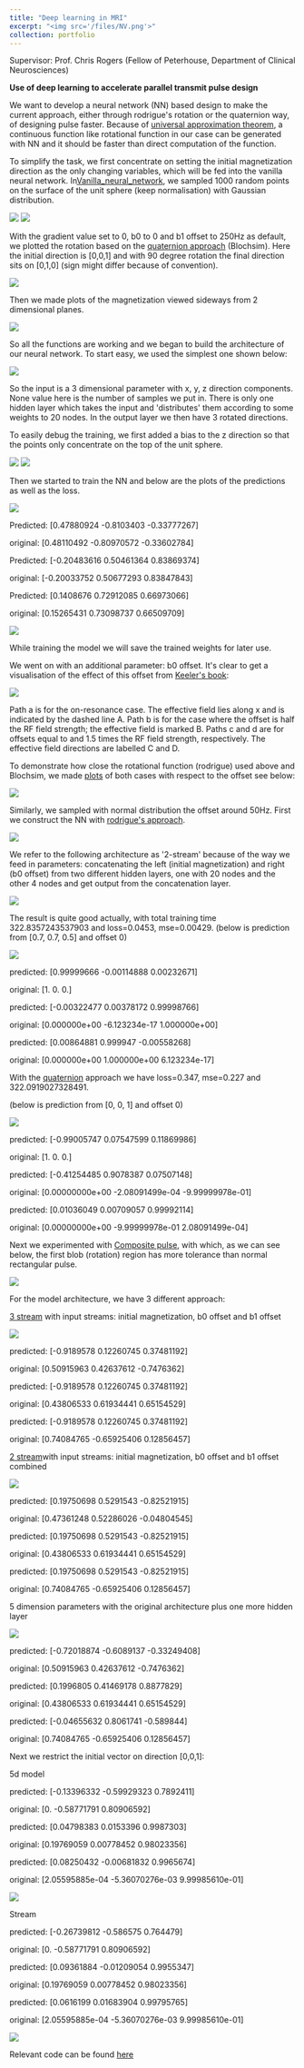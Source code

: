 ```yaml
---
title: "Deep learning in MRI"
excerpt: "<img src='/files/NV.png'>"
collection: portfolio
---
```


Supervisor: Prof. Chris Rogers (Fellow of Peterhouse,
Department of Clinical Neurosciences)

**Use of deep learning to accelerate parallel transmit pulse design**

We want to develop a neural network (NN) based design to make the current approach, either through rodrigue's rotation or the quaternion way, of designing pulse faster. Because of [universal approximation theorem](https://en.wikipedia.org/wiki/Universal_approximation_theorem), a continuous function like rotational function in our case can be generated with NN and it should be faster than direct computation of the function.

To simplify the task, we first concentrate on setting the initial magnetization direction as the only changing variables, which will be fed into the vanilla neural network. In[Vanilla\_neural\_network](https://colab.research.google.com/drive/1ypM38Ekr0mB9cCaSNcrl4lOqXWQy49OM?authuser=1), we sampled 1000 random points on the surface of the unit sphere (keep normalisation) with Gaussian distribution.

![](/public/img/MRI_images/image18.png) ![](/public/img/MRI_images/image16.png)

With the gradient value set to 0, b0 to 0 and b1 offset to 250Hz as default, we plotted the rotation based on the [quaternion approach](https://ieeexplore.ieee.org/document/75611) (Blochsim). Here the initial direction is [0,0,1] and with 90 degree rotation the final direction sits on [0,1,0] (sign might differ because of convention).

![](/public/img/MRI_images/image20.png)

Then we made plots of the magnetization viewed sideways from 2 dimensional planes.

![](/public/img/MRI_images/image9.png)

So all the functions are working and we began to build the architecture of our neural network. To start easy, we used the simplest one shown below:

![](/public/img/MRI_images/image21.png)

So the input is a 3 dimensional parameter with x, y, z direction components. None value here is the number of samples we put in. There is only one hidden layer which takes the input and 'distributes' them according to some weights to 20 nodes. In the output layer we then have 3 rotated directions.

To easily debug the training, we first added a bias to the z direction so that the points only concentrate on the top of the unit sphere.

![](/public/img/MRI_images/image15.png) ![](/public/img/MRI_images/image19.png)

Then we started to train the NN and below are the plots of the predictions as well as the loss.

![](/public/img/MRI_images/image11.png)

Predicted: [0.47880924 -0.8103403 -0.33777267]

original: [0.48110492 -0.80970572 -0.33602784]

Predicted: [-0.20483616 0.50461364 0.83869374]

original: [-0.20033752 0.50677293 0.83847843]

Predicted: [0.1408676 0.72912085 0.66973066]

original: [0.15265431 0.73098737 0.66509709]

![](/public/img/MRI_images/image6.png)

While training the model we will save the trained weights for later use.

We went on with an additional parameter: b0 offset. It's clear to get a visualisation of the effect of this offset from [Keeler's book](http://www-keeler.ch.cam.ac.uk/lectures/understanding/chapter_3.pdf):

![](/public/img/MRI_images/image10.png)

Path a is for the on-resonance case. The effective field lies along x and is indicated by the dashed line A. Path b is for the case where the offset is half the RF field strength; the effective field is marked B. Paths c and d are for offsets equal to and 1.5 times the RF field strength, respectively. The effective field directions are labelled C and D.

To demonstrate how close the rotational function (rodrigue) used above and Blochsim, we made [plots](https://colab.research.google.com/drive/1e_n5NXbwxCEBR11BrfZVFqttZwQh-haZ?authuser=1#scrollTo=lU1bp-7Q-o2s) of both cases with respect to the offset see below:

![](/public/img/MRI_images/image8.png)

Similarly, we sampled with normal distribution the offset around 50Hz. First we construct the NN with [rodrigue's approach](https://colab.research.google.com/drive/1iw295f5cBWxacvpb7RhXlt7aRzJwlZy9?authuser=1).

![](/public/img/MRI_images/image2.png)

We refer to the following architecture as '2-stream' because of the way we feed in parameters: concatenating the left (initial magnetization) and right (b0 offset) from two different hidden layers, one with 20 nodes and the other 4 nodes and get output from the concatenation layer.

![](/public/img/MRI_images/image12.png)

The result is quite good actually, with total training time 322.8357243537903 and loss=0.0453, mse=0.00429. (below is prediction from [0.7, 0.7, 0.5] and offset 0)

![](/public/img/MRI_images/image14.png)

predicted: [0.99999666 -0.00114888 0.00232671]

original: [1. 0. 0.]

predicted: [-0.00322477 0.00378172 0.99998766]

original: [0.000000e+00 -6.123234e-17 1.000000e+00]

predicted: [0.00864881 0.999947 -0.00558268]

original: [0.000000e+00 1.000000e+00 6.123234e-17]

With the [quaternion](https://colab.research.google.com/drive/1nFsz5s4Q8aZgHRA4sVG0EvkfFNmUolkd?authuser=1#scrollTo=4vTP7gQAW81u) approach we have loss=0.347, mse=0.227 and 322.0919027328491.

(below is prediction from [0, 0, 1] and offset 0)

![](/public/img/MRI_images/image11.png)

predicted: [-0.99005747 0.07547599 0.11869986]

original: [1. 0. 0.]

predicted: [-0.41254485 0.9078387 0.07507148]

original: [0.00000000e+00 -2.08091499e-04 -9.99999978e-01]

predicted: [0.01036049 0.00709057 0.99992114]

original: [0.00000000e+00 -9.99999978e-01 2.08091499e-04]

Next we experimented with [Composite pulse](https://colab.research.google.com/drive/1m4T7sF7MzOvUs5MtuDu8s_tcGQcYYBY5?authuser=1), with which, as we can see below, the first blob (rotation) region has more tolerance than normal rectangular pulse.

![](/public/img/MRI_images/image5.png)

For the model architecture, we have 3 different approach:

[3 stream](https://colab.research.google.com/drive/1kEDpebqL822uAiFR2eBECY57nHIaBakr?authuser=1) with input streams: initial magnetization, b0 offset and b1 offset

![](/public/img/MRI_images/image17.png)

predicted: [-0.9189578 0.12260745 0.37481192]

original: [0.50915963 0.42637612 -0.7476362]

predicted: [-0.9189578 0.12260745 0.37481192]

original: [0.43806533 0.61934441 0.65154529]

predicted: [-0.9189578 0.12260745 0.37481192]

original: [0.74084765 -0.65925406 0.12856457]

[2 stream](https://colab.research.google.com/drive/1oQlFDYtzgV1dU-6Xr2h6e9fZV_OgD1_S?authuser=1#scrollTo=4vTP7gQAW81u)with input streams: initial magnetization, b0 offset and b1 offset combined

![](/public/img/MRI_images/image13.png)

predicted: [0.19750698 0.5291543 -0.82521915]

original: [0.47361248 0.52286026 -0.04804545]

predicted: [0.19750698 0.5291543 -0.82521915]

original: [0.43806533 0.61934441 0.65154529]

predicted: [0.19750698 0.5291543 -0.82521915]

original: [0.74084765 -0.65925406 0.12856457]

5 dimension parameters with the original architecture plus one more hidden layer

![](/public/img/MRI_images/image1.png)

predicted: [-0.72018874 -0.6089137 -0.33249408]

original: [0.50915963 0.42637612 -0.7476362]

predicted: [0.1996805 0.41469178 0.8877829]

original: [0.43806533 0.61934441 0.65154529]

predicted: [-0.04655632 0.8061741 -0.589844]

original: [0.74084765 -0.65925406 0.12856457]

Next we restrict the initial vector on direction [0,0,1]:

5d model

predicted: [-0.13396332 -0.59929323 0.7892411]

original: [0. -0.58771791 0.80906592]

predicted: [0.04798383 0.0153396 0.9987303]

original: [0.19769059 0.00778452 0.98023356]

predicted: [0.08250432 -0.00681832 0.9965674]

original: [2.05595885e-04 -5.36070276e-03 9.99985610e-01]

![](/public/img/MRI_images/image7.png)

Stream

predicted: [-0.26739812 -0.586575 0.764479]

original: [0. -0.58771791 0.80906592]

predicted: [0.09361884 -0.01209054 0.9955347]

original: [0.19769059 0.00778452 0.98023356]

predicted: [0.0616199 0.01683904 0.99795765]

original: [2.05595885e-04 -5.36070276e-03 9.99985610e-01]

![](/public/img/MRI_images/image4.png)


Relevant code can be found [here](https://github.com/AprilSweettooth/MRI-Project)

